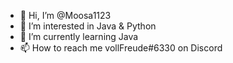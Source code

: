 - 👋 Hi, I’m @Moosa1123
- 👀 I’m interested in Java & Python
- 🌱 I’m currently learning Java
- 📫 How to reach me vollFreude#6330 on Discord

<!---
Moosa1123/Moosa1123 is a ✨ special ✨ repository because its `README.md` (this file) appears on your GitHub profile.
You can click the Preview link to take a look at your changes.
--->
